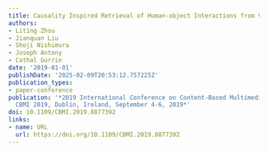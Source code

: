 ```yaml
---
title: Causality Inspired Retrieval of Human-object Interactions from Video
authors:
- Liting Zhou
- Jianquan Liu
- Shoji Nishimura
- Joseph Antony
- Cathal Gurrin
date: '2019-01-01'
publishDate: '2025-02-09T20:53:12.757225Z'
publication_types:
- paper-conference
publication: '*2019 International Conference on Content-Based Multimedia Indexing,
  CBMI 2019, Dublin, Ireland, September 4-6, 2019*'
doi: 10.1109/CBMI.2019.8877392
links:
- name: URL
  url: https://doi.org/10.1109/CBMI.2019.8877392
---
```

